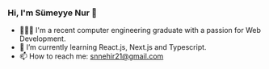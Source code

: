 ### Hi, I'm Sümeyye Nur 👋

- 👩🏻‍💻 I'm a recent computer engineering graduate with a passion for Web Development. 
- 🔭 I’m currently learning React.js, Next.js and Typescript. 
- 📫 How to reach me: snnehir21@gmail.com
